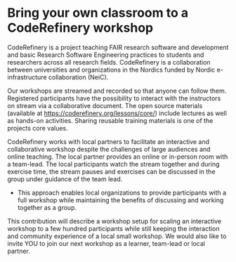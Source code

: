 # Bring your own classroom to a CodeRefinery workshop

CodeRefinery is a project teaching FAIR research software and development 
and basic Research Software Engineering practices to students and researchers across all research fields. CodeRefinery is a collaboration between universities and organizations in the Nordics funded by Nordic e-infrastructure collaboration (NeiC).


Our workshops are streamed and recorded so that anyone can follow them. Registered participants have the possibility to interact with the instructors on stream via a collaborative document. The open source materials (available at https://coderefinery.org/lessons/core/) include lectures as well as hands-on activities. Sharing reusable training materials is one of the projects core values.

CodeRefinery works with local partners to facilitate an interactive and collaborative workshop despite the challenges of large audiences and online teaching. The local partner provides an online or in-person room with a team-lead. The local participants watch the stream together and during exercise time, the stream pauses and exercises can be discussed in the group under guidance of the team lead.

- This approach enables local organizations to provide participants with a full workshop while maintaining the benefits of discussing and working together as a group.

This contribution will describe a workshop setup for scaling an interactive workshop to a few hundred participants while still keeping the interaction and community experience of a local small workshop. We would also like to invite YOU to join our next workshop as a learner, team-lead or local partner.
